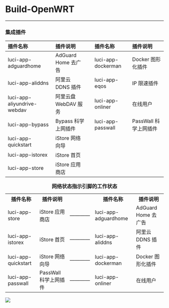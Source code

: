 # Build-OpenWRT
---

### 集成插件
| 插件名称  |插件说明 | | 插件名称  |插件说明 |
|:---------------|:---------|---|:---------------|:--------------|
| luci-app-adguardhome | AdGuard Home 去广告 | | luci-app-dockerman | Docker 图形化插件 |
| luci-app-aliddns | 阿里云 DDNS 插件 | | luci-app-eqos | 	IP 限速插件 |
| luci-app-aliyundrive-webdav | 阿里云盘 WebDAV 服务 | | luci-app-onliner | 在线用户 |
| luci-app-bypass | Bypass 科学上网插件 | | luci-app-passwall | PassWall 科学上网插件 |
| luci-app-quickstart | iStore 网络向导 | |   |   |
| luci-app-istorex | iStore 首页 | |   |   |
| luci-app-store | iStore 应用商店 | |   |   |


<table>
    <caption><b>网络状态指示引脚的工作状态</b></caption>
	<tr>
			 <th rowspan="">插件名称</th>
			<th rowspan="">插件说明</th>
			<th rowspan=""> </th>
			<th rowspan="">插件名称</th>
			<th rowspan="">插件说明</th>
	</tr>
	<tr>
			<td>luci-app-store</td>
			<td>iStore 应用商店</td>
		   <td>————</td>
			<td>luci-app-adguardhome</td>
		   <td>AdGuard Home 去广告</td>
	</tr>
	<tr>
			<td>luci-app-istorex</td>
			<td>iStore 首页</td>
			<td>————</td>
			<td>luci-app-aliddns</td>
		   <td>阿里云 DDNS 插件</td>
	</tr>
	<tr>
			<td>luci-app-quickstart</td>
			<td>iStore 网络向导</td>
			<td>————</td>
			<td>luci-app-dockerman</td>
		   <td>Docker 图形化插件</td>
	</tr>
	<tr>
		  <td>luci-app-passwall</td>
		  <td>PassWall 科学上网插件</td>
		  <td>————</td>
		  <td>luci-app-onliner</td>  
		  <td>在线用户</td>
	</tr>
</table>




![](https://cdn.jsdelivr.net/gh/Dtyyyyyy/PicGoIMG/img/68747470733a2f2f7777772e73616665776562636e2e636f6d2f696d672f77616c6c2d6d696e2e706e67.png)
